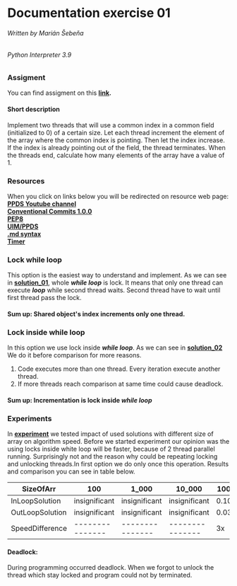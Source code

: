 # Documentation exercise 01  
###### Written by Marián Šebeňa
###### Python Interpreter 3.9
### Assigment 
You can find assigment on this  **[link](https://uim.fei.stuba.sk/i-ppds/1-cvicenie-oboznamenie-sa-s-prostredim-%f0%9f%90%8d/).** 
#### Short description 
Implement two threads that will use a common index in a common field (initialized to 0) 
of a certain size. Let each thread increment the element of the array where the common 
index is pointing. Then let the index increase. 
If the index is already pointing out of the field, the thread terminates. 
When the threads end, calculate how many elements of the array have a value of 1.
### Resources
When you click on links below you will be redirected on resource web page: </br>
**[PPDS Youtube channel](https://www.youtube.com/channel/UCnTxtvNFlicb2Mn0a6w8N-A)** <br/>
**[Conventional Commits 1.0.0](https://www.conventionalcommits.org/en/v1.0.0/)** <br/>
**[PEP8](https://realpython.com/python-pep8/#naming-conventions)** <br/>
**[UIM/PPDS](https://uim.fei.stuba.sk/i-ppds/1-cvicenie-oboznamenie-sa-s-prostredim-%f0%9f%90%8d/)** <br/>
**[.md syntax](https://docs.github.com/en/get-started/writing-on-github/getting-started-with-writing-and-formatting-on-github/basic-writing-and-formatting-syntax)** <br/>
**[Timer](https://stackoverflow.com/questions/1557571/how-do-i-get-time-of-a-python-programs-execution)** <br/>

### Lock while loop
This option is the easiest way to understand and implement. As we can see in **[solution_01](https://github.com/marianSTU/ppds_marian.sebena/blob/01/solution_01/solution_01.py)**,
whole ***while loop*** is lock. It means that only one thread can execute ***loop*** while second thread waits.
Second thread have to wait until first thread pass the lock.
#### Sum up: Shared object's index increments only one thread. 

### Lock inside while loop
In this option we use lock inside ***while loop***. As we can see  in **[solution_02](https://github.com/marianSTU/ppds_marian.sebena/blob/01/solution_02/solution_02.py)** 
We do it before comparison for more reasons.
1. Code executes more than one thread. Every iteration execute another thread.
2. If more threads reach comparison at same time could cause deadlock.


#### Sum up: Incrementation is lock inside ***while loop***

### Experiments
In **[experiment](https://github.com/marianSTU/ppds_marian.sebena/blob/01/testing/example_01.py)** we tested impact of used solutions with different size of array on algorithm speed. 
Before we started experiment our opinion was the using locks inside white loop will be faster, because of 2 thread 
parallel running. Surprisingly not and the reason why could be repeating locking and unlocking threads.In first
option we do only once this operation. Results and comparison you can see in table below.

SizeOfArr | 100 | 1_000 | 10_000 | 100_000 | 1_000_000 | 10_000_000
--- | --- | --- | --- |--- |--- |---  
InLoopSolution | insignificant | insignificant | insignificant | 0.100sec | 1.31sec | 13.86sec
OutLoopSolution | insignificant | insignificant | insignificant | 0.034sec | 0.28sec | 2.17sec 
SpeedDifference | --------------- | --------------- | --------------- | 3x | 4.67x | 6.39x

#### Deadlock: 
During programming occurred deadlock. 
When we forgot to unlock the thread which stay locked and program could not by terminated.